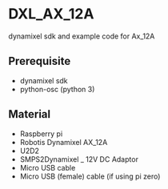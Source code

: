 # DXL_AX_12A
dynamixel sdk and example code for Ax_12A

## Prerequisite
- dynamixel sdk
- python-osc (python 3)


## Material
- Raspberry pi 
- Robotis Dynamixel AX_12A
- U2D2
- SMPS2Dynamixel
_ 12V DC Adaptor
- Micro USB cable
- Micro USB (female) cable (if using pi zero)
